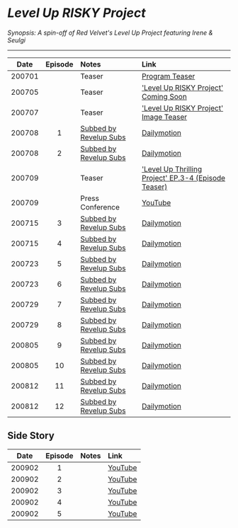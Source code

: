 # _Level Up RISKY Project_

_Synopsis: A spin-off of Red Velvet's Level Up Project featuring Irene & Seulgi_

___
|  Date  | Episode | Notes                          | Link                                                                                 |
|:------:|:-------:|:-------------------------------|:-------------------------------------------------------------------------------------|
| 200701 |         | Teaser                         | [Program Teaser](https://youtu.be/Soxv8mHcWYM)                                       |
| 200705 |         | Teaser                         | ['Level Up RISKY Project' Coming Soon](https://youtu.be/m_i1eU_f8RI)                 |
| 200707 |         | Teaser                         | ['Level Up RISKY Project' Image Teaser](https://youtu.be/eXkx77_G9gk)                |
| 200708 |    1    | [Subbed by Revelup Subs][rvus] | [Dailymotion](https://www.dailymotion.com/video/x7uz4qm)                             |
| 200708 |    2    | [Subbed by Revelup Subs][rvus] | [Dailymotion](https://www.dailymotion.com/video/x7uz4s3)                             |
| 200709 |         | Teaser                         | ['Level Up Thrilling Project' EP.3-4 (Episode Teaser)](https://youtu.be/vlfebeXfrTo) |
| 200709 |         | Press Conference               | [YouTube](https://youtu.be/qlSnHtfWz70)                                              |
| 200715 |    3    | [Subbed by Revelup Subs][rvus] | [Dailymotion](https://www.dailymotion.com/video/x7v59xs)                             |
| 200715 |    4    | [Subbed by Revelup Subs][rvus] | [Dailymotion](https://www.dailymotion.com/video/x7v5bpp)                             |
| 200723 |    5    | [Subbed by Revelup Subs][rvus] | [Dailymotion](https://www.dailymotion.com/video/x7vbl2f)                             |
| 200723 |    6    | [Subbed by Revelup Subs][rvus] | [Dailymotion](https://www.dailymotion.com/video/x7vbsc7)                             |
| 200729 |    7    | [Subbed by Revelup Subs][rvus] | [Dailymotion](https://www.dailymotion.com/video/x7vgi9c)                             |
| 200729 |    8    | [Subbed by Revelup Subs][rvus] | [Dailymotion](https://www.dailymotion.com/video/x7vgiat)                             |
| 200805 |    9    | [Subbed by Revelup Subs][rvus] | [Dailymotion](https://www.dailymotion.com/video/x7vlkwb)                             |
| 200805 |   10    | [Subbed by Revelup Subs][rvus] | [Dailymotion](https://www.dailymotion.com/video/x7vllas)                             |
| 200812 |   11    | [Subbed by Revelup Subs][rvus] | [Dailymotion](https://www.dailymotion.com/video/x7vqrmp)                             |
| 200812 |   12    | [Subbed by Revelup Subs][rvus] | [Dailymotion](https://www.dailymotion.com/video/x7vqsei)                             |

## Side Story

|  Date  | Episode | Notes | Link                                                   |
|:------:|:-------:|:------|:-------------------------------------------------------|
| 200902 |    1    |       | [YouTube](https://www.youtube.com/watch?v=p_zh1J_kduU) |
| 200902 |    2    |       | [YouTube](https://www.youtube.com/watch?v=G7nrZF6hiDY) |
| 200902 |    3    |       | [YouTube](https://www.youtube.com/watch?v=mCQ9zgpR2Gk) |
| 200902 |    4    |       | [YouTube](https://www.youtube.com/watch?v=eV56yDGqypU) |
| 200902 |    5    |       | [YouTube](https://www.youtube.com/watch?v=Q0kGEu8ub9g) |

[rvus]:https://revelupsubs.com/
